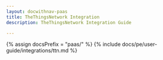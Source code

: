 ```yaml
---
layout: docwithnav-paas
title: TheThingsNetwork Integration
description: TheThingsNetwork Integration Guide 

---
```

{% assign docsPrefix = "paas/" %}
{% include docs/pe/user-guide/integrations/ttn.md %}

